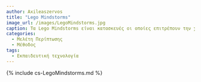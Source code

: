 ```yaml
---
author: Axileaszervos
title: "Lego Mindstorms"
image_url: /images/LegoMindstorms.jpg
caption: Tα Lego Mindstorms είναι κατασκευές οι οποίες επιτρέπουν την χρήση εντολών για τις κινήσεις τους. Αποτελούν ένα πολύ καλό εκπαιδευτικό εργαλείο και ενθαρρύνουν την δημιουργικότητα, αφού ο χρήστης με τα τουβλάκια που του προσφέρονται μπορεί να φτιάξει οποία κατασκευή φανταστεί.
categories:
  - Μελέτη Περίπτωσης
  - Μέθοδος 
tags:
  - Εκπαιδευτική τεχνολογία
---
```


{% include cs-LegoMindstorms.md %}



